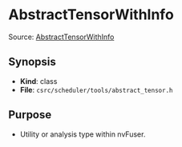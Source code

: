 # AbstractTensorWithInfo

Source: [AbstractTensorWithInfo](../../../csrc/scheduler/tools/abstract_tensor.h)

## Synopsis
- **Kind**: class
- **File**: `csrc/scheduler/tools/abstract_tensor.h`

## Purpose
- Utility or analysis type within nvFuser.
